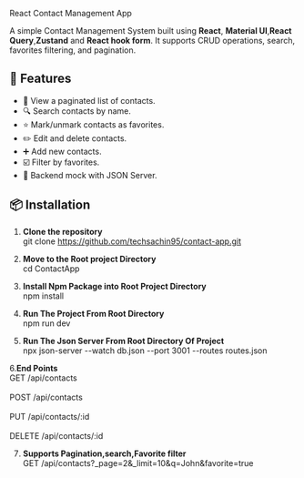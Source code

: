 React Contact Management App

A simple Contact Management System built using **React**, **Material UI**,**React Query**,**Zustand** and **React hook form**. It supports CRUD operations, search, favorites filtering, and pagination.

## 🚀 Features
- 📄 View a paginated list of contacts.
- 🔍 Search contacts by name.
- ⭐ Mark/unmark contacts as favorites.
- ✏️ Edit and delete contacts.
- ➕ Add new contacts.
- ☑️ Filter by favorites.
- 💾 Backend mock with JSON Server.


## 📦 Installation<br>
1. **Clone the repository**<br>
git clone https://github.com/techsachin95/contact-app.git

2. **Move to the Root project Directory**<br>
cd ContactApp

3. **Install Npm Package into Root Project Directory**<br>
npm install

4. **Run The Project From Root Directory**<br>
npm run dev

5. **Run The Json Server From Root Directory Of Project**<br>
npx json-server --watch db.json --port 3001 --routes routes.json


6.**End Points**<br>
GET     /api/contacts<br>          
POST    /api/contacts<br>          
PUT     /api/contacts/:id<br>      
DELETE  /api/contacts/:id<br>      

7. **Supports Pagination,search,Favorite filter**<br>
GET  /api/contacts?_page=2&_limit=10&q=John&favorite=true


